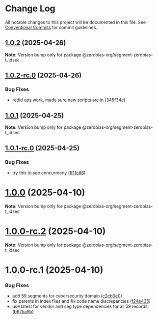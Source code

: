# Change Log

All notable changes to this project will be documented in this file.
See [Conventional Commits](https://conventionalcommits.org) for commit guidelines.

## [1.0.2](https://github.com/zerobias-org/segment/compare/@zerobias-org/segment-zerobias-t_idsec@1.0.2-rc.0...@zerobias-org/segment-zerobias-t_idsec@1.0.2) (2025-04-26)

**Note:** Version bump only for package @zerobias-org/segment-zerobias-t_idsec





## [1.0.2-rc.0](https://github.com/zerobias-org/segment/compare/@zerobias-org/segment-zerobias-t_idsec@1.0.1...@zerobias-org/segment-zerobias-t_idsec@1.0.2-rc.0) (2025-04-26)


### Bug Fixes

* redid ops work, made sure new scripts are in ([345f34e](https://github.com/zerobias-org/segment/commit/345f34ec926029dc141943b3e321676adb4a2888))





## [1.0.1](https://github.com/zerobias-org/segment/compare/@zerobias-org/segment-zerobias-t_idsec@1.0.1-rc.0...@zerobias-org/segment-zerobias-t_idsec@1.0.1) (2025-04-25)

**Note:** Version bump only for package @zerobias-org/segment-zerobias-t_idsec





## [1.0.1-rc.0](https://github.com/zerobias-org/segment/compare/@zerobias-org/segment-zerobias-t_idsec@1.0.0...@zerobias-org/segment-zerobias-t_idsec@1.0.1-rc.0) (2025-04-25)


### Bug Fixes

* try this to see concurrecny ([ff11c66](https://github.com/zerobias-org/segment/commit/ff11c66d67cb9f185098fd640d4139178d29ae22))





# [1.0.0](https://github.com/zerobias-org/segment/compare/@zerobias-org/segment-zerobias-t_idsec@1.0.0-rc.2...@zerobias-org/segment-zerobias-t_idsec@1.0.0) (2025-04-10)

**Note:** Version bump only for package @zerobias-org/segment-zerobias-t_idsec





# [1.0.0-rc.2](https://github.com/zerobias-org/segment/compare/@zerobias-org/segment-zerobias-t_idsec@1.0.0-rc.1...@zerobias-org/segment-zerobias-t_idsec@1.0.0-rc.2) (2025-04-10)

**Note:** Version bump only for package @zerobias-org/segment-zerobias-t_idsec





# 1.0.0-rc.1 (2025-04-10)


### Bug Fixes

* add 59 segments for cybersecurity domain ([c2cb0e0](https://github.com/zerobias-org/segment/commit/c2cb0e0c1f1eabb51d7f5a6ae6db98c1516fcdbe))
* fix parents in index files and fix code name discrepancies ([f24e435](https://github.com/zerobias-org/segment/commit/f24e4352453caaa05074cc6bb66ee8ed21a4f11d))
* use latest for vendor and seg type dependencies for all 59 records ([b67ba9b](https://github.com/zerobias-org/segment/commit/b67ba9bed7a90fad3b084161ebc603b5b35214b8))
